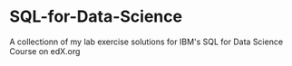 # SQL-for-Data-Science
A collectionn of my lab exercise solutions for IBM's SQL for Data Science Course on edX.org
